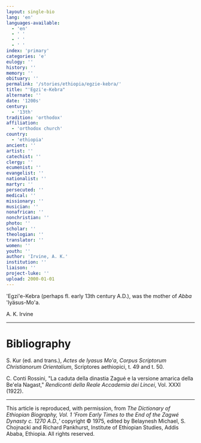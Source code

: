 ```yaml
---
layout: single-bio
lang: 'en'
languages-available:
  - 'en'
  - ' '
  - ' '
  - ' '
index: 'primary'
categories: 'e'
eulogy: ''
history: ''
memory: ''
obituary: ''
permalink: '/stories/ethiopia/egzie-kebra/'
title: "'Egzi'e-Kebra"
alternate: ''
date: '1200s'
century:
  - '13th'
tradition: 'orthodox'
affiliation:
  - 'orthodox church'
country:
  - 'ethiopia'
ancient: ''
artist: ''
catechist: ''
clergy: ''
ecumenist: ''
evangelist: ''
nationalist: ''
martyr: ''
persecuted: ''
medical: ''
missionary: ''
musician: ''
nonafrican: ''
nonchristian: ''
photo: ''
scholar: ''
theologian: ''
translator: ''
women: ''
youth: ''
author: 'Irvine, A. K.'
institution: ''
liaison: ''
project-luke: ''
upload: 2000-01-01
---
```



'Egzi'e-Kebra (perhaps fl. early 13th century A.D.), was the mother of *Abba* 'Iyäsus-Mo'a.

A. K. Irvine

---

# Bibliography

S. Kur (ed. and trans.), *Actes de Iyasus Mo'a*, *Corpus Scriptorum Christianorum Orientalium*,  Scriptores aethiopici, t. 49 and t. 50.

C. Conti Rossini, "La caduta della dinastia Zagué e la versione amarica della Be'ela Nagast," *Rendiconti della Reale Accademia dei Lincei*, Vol. XXXI (1922).

---

This article is reproduced, with permission, from *The Dictionary of Ethiopian Biography, Vol. 1 'From Early Times to the End of the Zagwé Dynasty c. 1270 A.D.,'* copyright &copy; 1975, edited by Belaynesh Michael, S. Chojnacki and Richard Pankhurst, Institute of Ethiopian Studies, Addis Ababa, Ethiopia.  All rights reserved.
